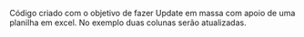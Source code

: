 Código criado com o objetivo de fazer Update em massa com apoio de uma planilha em excel. No exemplo duas colunas serão atualizadas.
